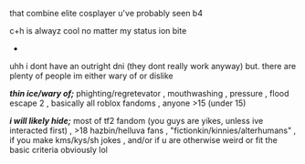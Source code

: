 that combine elite cosplayer u've probably seen b4

 c+h is alwayz cool no matter my status ion bite

-

uhh i dont have an outright dni (they dont really work anyway) but. there are plenty of people im either wary of or dislike

***thin ice/wary of;*** phighting/regretevator , mouthwashing , pressure , flood escape 2 , basically all roblox fandoms , anyone >15 (under 15)

***i will likely hide;*** most of tf2 fandom (you guys are yikes, unless ive interacted first) , >18 hazbin/helluva fans ,  "fictionkin/kinnies/alterhumans" , if you make kms/kys/sh jokes , and/or if u are otherwise weird or fit the basic criteria obviously lol
